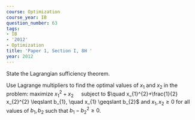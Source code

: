 ```yaml
---
course: Optimization
course_year: IB
question_number: 63
tags:
- IB
- '2012'
- Optimization
title: 'Paper 1, Section I, 8H '
year: 2012
---
```




State the Lagrangian sufficiency theorem.

Use Lagrange multipliers to find the optimal values of $x_{1}$ and $x_{2}$ in the problem: maximize $x_{1}^{2}+x_{2} \quad$ subject to $\quad x_{1}^{2}+\frac{1}{2} x_{2}^{2} \leqslant b_{1}, \quad x_{1} \geqslant b_{2}$ and $x_{1}, x_{2} \geqslant 0$ for all values of $b_{1}, b_{2}$ such that $b_{1}-b_{2}^{2} \geqslant 0$.